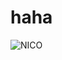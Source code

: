 # haha

![NICO](https://github.com/WstoneSi/site/assets/120413585/20701d79-d6ce-4762-8f3d-5136b1e11978)
